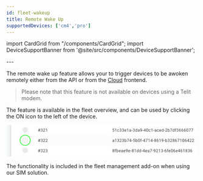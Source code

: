 ```yaml
---
id: fleet-wakeup
title: Remote Wake Up
supportedDevices: ['cm4','pro']
---
```

import CardGrid from "/components/CardGrid";
import DeviceSupportBanner from '@site/src/components/DeviceSupportBanner';

<DeviceSupportBanner supported={frontMatter.supportedDevices} />
---

The remote wake up feature allows your to trigger devices to be awoken remotely either from the API or from the [Cloud](https://www.autopi.io/software-platform/cloud-management) frontend.

> Please note that this feature is not available on devices using a Telit modem.

The feature is available in the fleet overview, and can be used by clicking the ON icon to the left of the device.

![fleetoverview wakeup](/img/cloud/device_management/triggers/remote_wakeup/fleet-overview-wakeup.jpg)

The functionality is included in the fleet management add-on when using our SIM solution.

